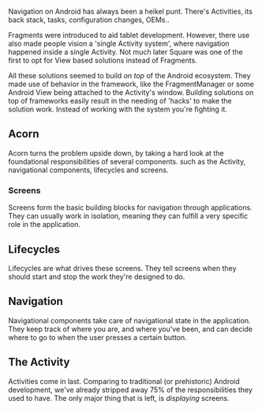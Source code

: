 
Navigation on Android has always been a heikel punt.
There's Activities, its back stack, tasks, configuration changes,
OEMs..

Fragments were introduced to aid tablet development.
However, there use also made people vision a 'single Activity system', 
where navigation happened inside a single Activity.
Not much later Square was one of the first to opt for View based solutions 
instead of Fragments.

All these solutions seemed to build _on top_ of the Android ecosystem.
They made use of behavior in the framework, like the FragmentManager or
some Android View being attached to the Activity's window.
Building solutions on top of frameworks easily result in the needing of 
'hacks' to make the solution work.
Instead of working with the system you're fighting it.


## Acorn

Acorn turns the problem upside down, by taking a hard look at the foundational 
responsibilities of several components.
such as the Activity, navigational components, lifecycles and screens.

### Screens

Screens form the basic building blocks for navigation through applications.
They can usually work in isolation, meaning they can fulfill a very specific role in the application.

## Lifecycles

Lifecycles are what drives these screens. 
They tell screens when they should start and stop the work they're designed to do.

## Navigation

Navigational components take care of navigational state in the application. 
They keep track of where you are, and where you've been, and can decide where to go to when the user presses a certain button.

## The Activity
Activities come in last. 
Comparing to traditional (or prehistoric) Android development, we've already stripped away 75% of the responsibilities they used to have.
The only major thing that is left, is _displaying_ screens.

